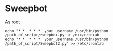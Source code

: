 # Sweepbot

As root

	echo "* *  * * *  your_username /usr/bin/python /path_of_script/Sweepbot.py" > /etc/crontab  
  	echo "* *  * * *  your_username /usr/bin/python /path_of_script/Sweepbot2.py" >> /etc/crontab
